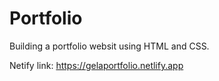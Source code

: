 # Portfolio
Building a portfolio websit using HTML and CSS.

Netify link: https://gelaportfolio.netlify.app

